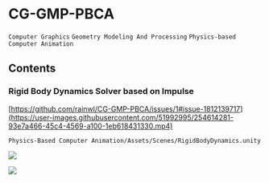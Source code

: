 # CG-GMP-PBCA
`Computer Graphics`
`Geometry Modeling And Processing`
`Physics-based Computer Animation`

## Contents

### Rigid Body Dynamics Solver based on Impulse

[https://github.com/rainwl/CG-GMP-PBCA/issues/1#issue-1812139717](https://user-images.githubusercontent.com/51992995/254614281-93e7a466-45c4-4569-a100-1eb618431330.mp4)

`Physics-Based Computer Animation/Assets/Scenes/RigidBodyDynamics.unity`

![](https://pic4rain.oss-cn-beijing.aliyuncs.com/img/RBD_algorithm.png)

![](https://pic4rain.oss-cn-beijing.aliyuncs.com/img/RBD.png)


